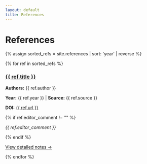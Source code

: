 ```yaml
---
layout: default
title: References
---
```


# References

{% assign sorted_refs = site.references | sort: 'year' | reverse %}

{% for ref in sorted_refs %}
<div class="reference">
  <h3><a href="{{ ref.url }}">{{ ref.title }}</a></h3>
  <p><strong>Authors:</strong> {{ ref.author }}</p>
  <p><strong>Year:</strong> {{ ref.year }} | <strong>Source:</strong> {{ ref.source }}</p>
  <p><strong>DOI:</strong> <a href="{{ ref.url }}" target="_blank">{{ ref.url }}</a></p>
  {% if ref.editor_comment != "" %}
  <p><em>{{ ref.editor_comment }}</em></p>
  {% endif %}
  <p><a href="{{ ref.url }}">View detailed notes →</a></p>
</div>
{% endfor %}
